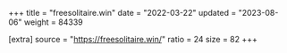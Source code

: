 +++
title = "freesolitaire.win"
date = "2022-03-22"
updated = "2023-08-06"
weight = 84339

[extra]
source = "https://freesolitaire.win/"
ratio = 24
size = 82
+++
